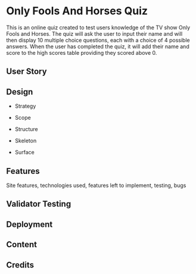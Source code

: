 # Only Fools And Horses Quiz

This is an online quiz created to test users knowledge of the TV show Only Fools and Horses. The quiz will ask the user to input their name and will then display 10 multiple choice questions, each with a choice of 4 possible answers. When the user has completed the quiz, it will add their name and score to the high scores table providing they scored above 0.

## User Story

## Design

* Strategy

* Scope 

* Structure

* Skeleton

* Surface

## Features

Site features, technologies used, features left to implement, testing, bugs

## Validator Testing

## Deployment

## Content

## Credits